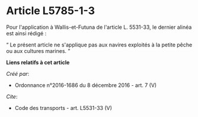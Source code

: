 # Article L5785-1-3

Pour l'application à Wallis-et-Futuna de l'article L. 5531-33, le dernier alinéa est ainsi rédigé : 

“ Le présent article ne s'applique pas aux navires exploités à la petite pêche ou aux cultures marines. ”

**Liens relatifs à cet article**

_Créé par_:

  - Ordonnance n°2016-1686 du 8 décembre 2016 - art. 7 (V)

_Cite_:

  - Code des transports - art. L5531-33 (V)
